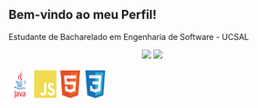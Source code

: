 ## Bem-vindo ao meu Perfil!

Estudante de Bacharelado em Engenharia de Software - UCSAL

<div align="center">
  <div>
    <img height="180em" src="https://github-readme-stats.vercel.app/api?username=matheusteixeirar&show_icons=true&theme=tokyonight&&include_all_commits=true&count_private=true">
    <img height="180em" src="https://github-readme-stats.vercel.app/api/top-langs/?username=matheusteixeirar&layout=compact&theme=tokyonight">
  </div>

</div>

<div style="display: inline_block"><br>
  <img align="center" alt="Jr-Java" height="50" width="40"src="https://raw.githubusercontent.com/devicons/devicon/master/icons/java/java-original-wordmark.svg">
  <img align="center" alt="Jr-Js" height="50" width="40" src="https://raw.githubusercontent.com/devicons/devicon/master/icons/javascript/javascript-plain.svg">
  <img align="center" alt="Jr-HTML" height="50" width="40" src="https://raw.githubusercontent.com/devicons/devicon/master/icons/html5/html5-original.svg">
  <img align="center" alt="Jr-CSS" height="50" width="40" src="https://raw.githubusercontent.com/devicons/devicon/master/icons/css3/css3-original.svg">
  
</div>

